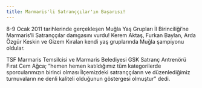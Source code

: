 ```yaml
---
title: Marmaris'li Satranççılar'ın Başarısı!
---
```


8-9 Ocak 2011 tarihlerinde gerçekleşen Muğla Yaş Grupları İl Birinciliği’ne Marmaris’li Satranççılar damgasını vurdu!
Kerem Aktaş, Furkan Baylan, Arda Özgür Keskin ve Gizem Kıralan kendi yaş gruplarında Muğla şampiyonu oldular.

TSF Marmaris Temsilcisi ve Marmaris Belediyesi GSK Satranç Antrenörü Fırat Cem Ağca; “hemen hemen katıldığımız tüm kategorilerde sporcularımızın birinci olması İlçemizdeki satranççıların ve düzenlediğimiz turnuvaların ne denli kaliteli olduğunun göstergesi olmuştur” dedi.
